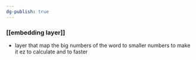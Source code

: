 ```yaml
---
dg-publish: true
---
```


### [[embedding layer]] 
- layer that map the big numbers of the word to smaller numbers to make it ez to calculate and to faster
